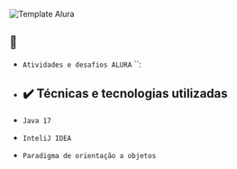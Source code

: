 ![Template Alura](https://github.com/gui-lirasilva/Edige-POO/blob/master/Template/Thumbnails%20GitHub.png?raw=true)


## 🔨 
- `Atividades e desafios ALURA` ``:
- ## ✔️ Técnicas e tecnologias utilizadas

- ``Java 17``
- ``InteliJ IDEA``
- ``Paradigma de orientação a objetos``

